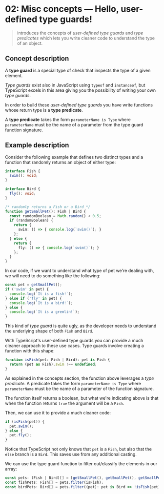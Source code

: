 # 02: Misc concepts &mdash; Hello, user-defined type guards!
> introduces the concepts of *user-defined type guards* and *type predicates* which lets you write cleaner code to understand the type of an object.

## Concept description

A **type guard** is a special type of check that inspects the type of a given element.

*Type guards* exist also in JavaScript using `typeof` and `instanceof`, but TypeScript excels in this area giving you the possibility of writing your own *type guards*.

In order to build these *user-defined type guards* you have write functions whose return type is a **type predicate**.

A **type predicate** takes the form `parameterName is Type` where `parameterName` must be the name of a parameter from the type guard function signature.

## Example description

Consider the following example that defines two distinct types and a function that randomly returns an object of either type:

```typescript
interface Fish {
  swim(): void;
}

interface Bird {
  fly(): void;
}

/* randomly returns a Fish or a Bird */
function getSmallPet(): Fish | Bird {
  const randomBoolean = Math.random() < 0.5;
  if (randomBoolean) {
    return {
      swim: () => { console.log(`swim()`); }
    };
  } else {
    return {
      fly: () => { console.log(`swim()`); }
    };
  }
}
```

In our code, if we want to understand what type of pet we're dealing with, we will need to do something like the following:

```typescript
const pet = getSmallPet();
if ('swim' in pet) {
  console.log(`It is a fish!`);
} else if ('fly' in pet) {
  console.log(`It is a bird!`);
} else {
  console.log(`It is a gremlin!`);
}
```

This kind of *type guard* is quite ugly, as the developer needs to understand the underlying shape of both `Fish` and `Bird`.


With TypeScript's user-defined type guards you can provide a much cleaner approach to these use cases. Type guards involve creating a function with this shape:

```typescript
function isFish(pet: Fish | Bird): pet is Fish {
  return (pet as Fish).swim !== undefined;
}
```

As explained in the concepts section, the function above leverages a *type predicate*. A predicate takes the form `parameterName is Type` where `parameterName` must be the name of a parameter of the function signature.

The function itself returns a boolean, but what we're indicating above is that when the function returns `true` the argument will be a `Fish`.

Then, we can use it to provide a much cleaner code:

```typescript
if (isFish(pet)) {
  pet.swim();
} else {
  pet.fly();
}
```

Notice that TypeScript not only knows that `pet` is a `Fish`, but also that the `else` branch is a `Bird`. This saves use from any additional casting.

We can use the type guard function to filter out/classify the elements in our array:

```typescript
const pets: (Fish | Bird)[] = [getSmallPet(), getSmallPet(), getSmallPet(), getSmallPet(), getSmallPet()];
const fishPets: Fish[] = pets.filter(isFish);
const birdPets: Bird[] = pets.filter((pet): pet is Bird => !isFish(pet));
```
